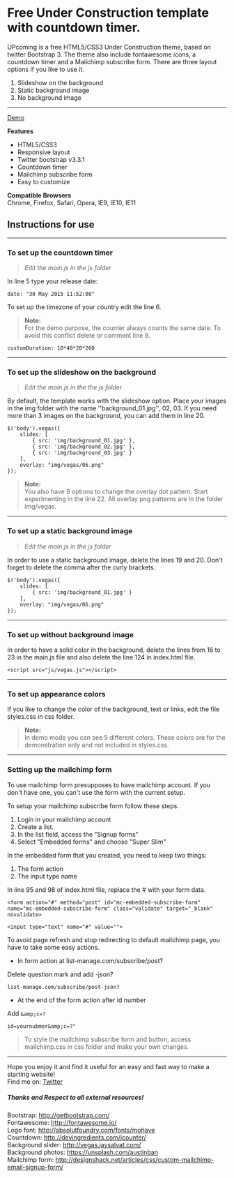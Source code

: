 # Free Under Construction template with countdown timer.

UPcoming is a free HTML5/CSS3 Under Construction theme, based on twitter Bootstrap 3. The theme also include fontawesome icons, a countdown timer and a Mailchimp subscribe form. There are three layout options if you like to use it.

1. Slideshow on the background
2. Static background image
3. No background image
---
[Demo](http://marioyiann.com/upcoming/ "UPcoming")


**Features**
- HTML5/CSS3
- Responsive layout
- Twitter bootstrap v3.3.1
- Countdown timer
- Mailchimp subscribe form
- Easy to customize

**Compatible Browsers**  
Chrome, Firefox, Safari, Opera, IE9, IE10, IE11

## Instructions for use
---

### To set up the countdown timer 
>*Edit the main.js in the js folder*

In line 5 type your release date:

```
date: "30 May 2015 11:52:00"
```

To set up the timezone of your country edit the line 6.

> **Note:**  
For the demo purpose, the counter always counts the same date. To avoid this conflict delete or comment line 9.
```
customDuration: 10*40*20*260
```

---

### To set up the slideshow on the background
>*Edit the main.js in the the js folder*

By default, the template works with the slideshow option. Place your images in the img folder with the name ''background_01.jpg'', 02, 03. If you need more than 3 images on the background, you can add them in line 20.

```
$('body').vegas({
    slides: [
        { src: 'img/background_01.jpg' },
        { src: 'img/background_02.jpg' },
        { src: 'img/background_03.jpg' }
    ],
    overlay: "img/vegas/06.png"
});
```

>**Note:**  
You also have 9 options to change the overlay dot pattern. Start experimenting in the line 22. All overlay png patterns are in the folder img/vegas.

---

### To set up a static background image
>*Edit the main.js in the js folder*

In order to use a static background image, delete the lines 19 and 20. Don't forget to delete the comma after the curly brackets.

```
$('body').vegas({
    slides: [
        { src: 'img/background_01.jpg' }
    ],
    overlay: "img/vegas/06.png"
});
```

---

### To set up without background image

In order to have  a solid color in the background, delete the lines from 16 to 23 in the main.js file and also delete the line 124 in index.html file. 
```
<script src="js/vegas.js"></script> 
```

---

### To set up appearance colors

If you like to change the color of the background, text or links, edit the file styles.css  in css folder. 

>**Note:**  
In demo mode you can see 5 different colors. These colors are for the demonstration only and not included in styles.css.

---

### Setting up the mailchimp form

To use mailchimp form presupposes to have mailchimp account. If you don't have one, you can't use the form with the current setup. 

To setup your mailchimp subscribe form follow these steps.

1. Login in your mailchimp account 
2. Create a list. 
3. In the list field, access the "Signup forms"
4. Select "Embedded forms" and choose "Super Slim"

In the embedded form that you created, you need to keep two things:

1. The form action
2. The input type name

In line 95 and 98 of index.html file, replace the # with your form data.

```
<form action="#" method="post" id="mc-embedded-subscribe-form" name="mc-embedded-subscribe-form" class="validate" target="_blank" novalidate>
```
```
<input type="text" name="#" value="">
```

To avoid page refresh and stop redirecting to default mailchimp page, you have to take some easy actions.

- In form action at list-manage.com/subscribe/post? 

Delete question mark and add -json? 

```
list-manage.com/subscribe/post-json?
```

- At the end of the form action after id number 

Add ```&amp;c=?```
```
id=yournubmer&amp;c=?" 
```

> To style the mailchimp subscribe form and button, access mailchimp.css in css folder and make your own changes.

---

Hope you enjoy it and find it useful for an easy and fast way to make a starting website!  
Find me on: [Twitter](https://twitter.com/marioyiann)

##### Thanks and Respect to all external resources!
Bootstrap: http://getbootstrap.com/  
Fontawesome: http://fontawesome.io/  
Logo font: http://absolutfoundry.com/fonts/mohave  
Countdown: http://devingredients.com/jcounter/  
Background slider: http://vegas.jaysalvat.com/  
Background photos: https://unsplash.com/austinban  
Mailchimp form: http://designshack.net/articles/css/custom-mailchimp-email-signup-form/